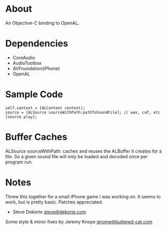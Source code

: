 
About
=====
An Objective-C binding to OpenAL.


Dependencies
============

* CoreAudio
* AudioToolbox
* AVFoundation(iPhone)
* OpenAL


Sample Code
===========

	self.context = [ALContext context]; 
	source = [ALSource sourceWithPath:pathToSoundFile]; // wav, caf, etc
	[source play];


Buffer Caches
=============

ALSource sourceWithPath: caches and reuses the ALBuffer it creates for a file. 
So a given sound file will only be loaded and decoded once per program run.


Notes
=====

Threw this together for a small iPhone game I was working on. 
It seems to work, but is pretty basic. Patches appreciated.

 - Steve Dekorte
steve@dekorte.com

Some style & minor fixes by Jeremy Knope <jerome@buttered-cat.com>
